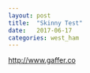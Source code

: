 ```yaml
---
layout: post
title:  "Skinny Test"
date:   2017-06-17
categories: west_ham 
---
```


http://www.gaffer.co
